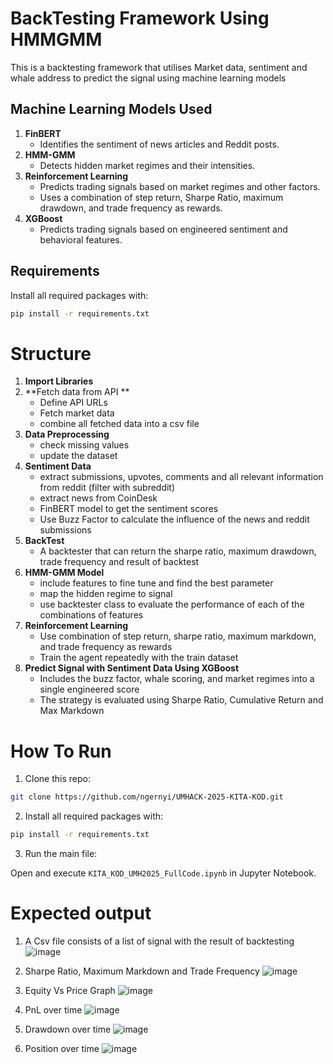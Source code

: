 # BackTesting Framework Using HMMGMM
This is a backtesting framework that utilises Market data, sentiment and whale address to predict the signal using machine learning models 

## Machine Learning Models Used

1. **FinBERT**
   - Identifies the sentiment of news articles and Reddit posts.
2. **HMM-GMM**
   - Detects hidden market regimes and their intensities.
3. **Reinforcement Learning**
   - Predicts trading signals based on market regimes and other factors.
   - Uses a combination of step return, Sharpe Ratio, maximum drawdown, and trade frequency as rewards.
4. **XGBoost**
   - Predicts trading signals based on engineered sentiment and behavioral features.


## Requirements

Install all required packages with:

```bash
pip install -r requirements.txt
```

# Structure
1. **Import Libraries**
2. **Fetch data from API **
   - Define API URLs
   - Fetch market data
   - combine all fetched data into a csv file
3. **Data Preprocessing**
   - check missing values
   - update the dataset
4. **Sentiment Data**
   - extract submissions, upvotes, comments and all relevant information from reddit (filter with subreddit)
   - extract news from CoinDesk
   - FinBERT model to get the sentiment scores
   - Use Buzz Factor to calculate the influence of the news and reddit submissions
5. **BackTest**
   - A backtester that can return the sharpe ratio, maximum drawdown, trade frequency and result of backtest
6. **HMM-GMM Model**
   - include features to fine tune and find the best parameter
   - map the hidden regime to signal
   - use backtester class to evaluate the performance of each of the combinations of features
7. **Reinforcement Learning**
   - Use combination of step return, sharpe ratio, maximum markdown, and trade frequency as rewards
   -  Train the agent repeatedly with the train dataset
8. **Predict Signal with Sentiment Data Using XGBoost**
   - Includes the buzz factor, whale scoring, and market regimes into a single engineered score
   - The strategy is evaluated using Sharpe Ratio, Cumulative Return and Max Markdown
     
# How To Run
1. Clone this repo:
```bash
git clone https://github.com/ngernyi/UMHACK-2025-KITA-KOD.git
```

2. Install all required packages with:

```bash
pip install -r requirements.txt
```

3. Run the main file:

Open and execute `KITA_KOD_UMH2025_FullCode.ipynb` in Jupyter Notebook.

# Expected output
1. A Csv file consists of a list of signal with the result of backtesting
![image](https://github.com/user-attachments/assets/8e88ecd0-d6e6-4a16-9f21-d9418328f222)

2. Sharpe Ratio, Maximum Markdown and Trade Frequency
![image](https://github.com/user-attachments/assets/d00143a4-556e-4a13-9778-b0d7c5267455)

3. Equity Vs Price Graph
![image](https://github.com/user-attachments/assets/3f9acc09-3aca-4ba8-a6a8-9c6ff6869b3c)

4. PnL over time
![image](https://github.com/user-attachments/assets/1efc29d0-9f0e-4223-8f02-41eb02e90457)

5. Drawdown over time
![image](https://github.com/user-attachments/assets/03273e35-a756-4577-a4aa-7aa383e8d251)

6. Position over time 
![image](https://github.com/user-attachments/assets/f30d94f3-b658-4002-ab77-9f57b4570cd3)

